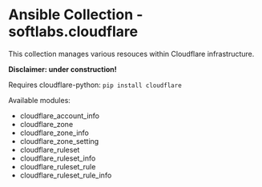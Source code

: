 # Ansible Collection - softlabs.cloudflare

This collection manages various resouces within Cloudflare infrastructure.

**Disclaimer: under construction!**

Requires cloudflare-python: `pip install cloudflare`

Available modules:

* cloudflare_account_info
* cloudflare_zone
* cloudflare_zone_info
* cloudflare_zone_setting
* сloudflare_ruleset
* cloudflare_ruleset_info
* cloudflare_ruleset_rule
* cloudflare_ruleset_rule_info
